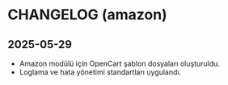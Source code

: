 # CHANGELOG (amazon)

## 2025-05-29
- Amazon modülü için OpenCart şablon dosyaları oluşturuldu.
- Loglama ve hata yönetimi standartları uygulandı. 